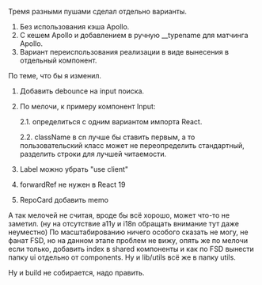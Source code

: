 Тремя разными пушами сделал отдельно варианты.

1. Без использования кэша Apollo.
2. С кешем Apollo и добавлением в ручную \_\_typename для матчинга Apollo.
3. Вариант переиспользования реализации в виде вынесения в отдельный компонент.

По теме, что бы я изменил.

1. Добавить debounce на input поиска.
2. По мелочи, к примеру компонент Input:

   2.1. определиться с одним вариантом импорта React.

   2.2. className в cn лучше бы ставить первым, а то пользовательский класс может не переопределить стандартный, разделить строки для лучшей читаемости.

3. Label можно убрать "use client"
4. forwardRef не нужен в React 19
5. RepoCard добавить memo

А так мелочей не считая, вроде бы всё хорошо, может что-то не заметил. (ну на отсутствие a11y и i18n обращать внимание тут даже неуместно)
По масштабированию ничего особого сказать не могу, не фанат FSD, но на данном этапе проблем не вижу, опять же по мелочи если только, добавить index в shared компоненты и как по FSD вынести папку ui отдельно от components. Ну и lib/utils всё же в папку utils.

Ну и build не собирается, надо править.
